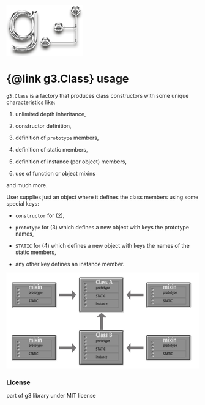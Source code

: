 ![g3 Logo](imgs/g3-200x134.png)
# {@link g3.Class} usage
`g3.Class` is a factory that produces class constructors with some unique characteristics like:

1) unlimited depth inheritance, 

2) constructor definition,

3) definition of `prototype` members,

4) definition of static members, 

5) definition of instance (per object) members,

6) use of function or object mixins

and much more.

User supplies just an object where it defines the class members using some special keys:
- `constructor` for (2),

- `prototype` for (3) which defines a new object with keys the prototype names,

- `STATIC` for (4) which defines a new object with keys the names of the static members,

- any other key defines an instance member.

![class ex.](imgs/class-1.jpg)

### License
part of g3 library under MIT license
